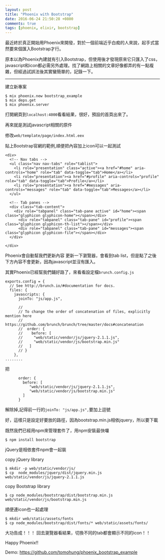 ```yaml
---
layout: post
title: "Phoenix with Bootstrap"
date: 2016-06-24 21:50:28 +0800
comments: true
tags: [phoenix, elixir, bootstrap]
---
```


最近終於真正開始用Phoenix來開發，對於一個前端近乎白痴的人來說，起手式當然要來個匯入Bootstrap才行。

原本以為Phoenix內建就有引入Bootstrap，但使用後才發現原來它只匯入了css，javascript和icon都必需另外處理。找了網路上相關的文章好像都弄的有一點複雜，但經過試誤法後其實蠻簡單的，記錄一下。

--------

建立新專案

```
$ mix phoenix.new bootstrap_example
$ mix deps.get
$ mix phoenix.server
```
打開網頁到`localhost:4000`看看結果，很好，預設的首頁出來了。

再來就是測試javascript相關的原件

修改`web/template/page/index.html.eex`

貼上Bootstrap官網的範例,順便把內容加上icon可以一起測試

```
<div>
  <!-- Nav tabs -->
  <ul class="nav nav-tabs" role="tablist">
    <li role="presentation" class="active"><a href="#home" aria-controls="home" role="tab" data-toggle="tab">Home</a></li>
    <li role="presentation"><a href="#profile" aria-controls="profile" role="tab" data-toggle="tab">Profile</a></li>
    <li role="presentation"><a href="#messages" aria-controls="messages" role="tab" data-toggle="tab">Messages</a></li>
  </ul>

  <!-- Tab panes -->
  <div class="tab-content">
    <div role="tabpanel" class="tab-pane active" id="home"><span class="glyphicon glyphicon-home"></span></div>
      <div role="tabpanel" class="tab-pane" id="profile"><span class="glyphicon glyphicon-th-list"></span></div>
      <div role="tabpanel" class="tab-pane" id="messages"><span class="glyphicon glyphicon-file"></span></div>
  </div>

</div>

```

Phoenix會自動幫我們更新內容
更新一下瀏覽器，會看到tab list，但是點了之後下方內容不會更新，因為javascript並沒有匯入。

其實Phoenix已經幫我們鋪好路了，來看看設定檔`brunch.config.js`

```
exports.config = {
  // See http://brunch.io/#documentation for docs.
  files: {
    javascripts: {
      joinTo: "js/app.js",

      //
      // To change the order of concatenation of files, explicitly mention here
      // https://github.com/brunch/brunch/tree/master/docs#concatenation
      //  order: {
      //    before: [
      //     "web/static/vendor/js/jquery-2.1.1.js",
      //     "web/static/vendor/js/bootstrap.min.js"
      //   ]
      // }
    },
........
```

把

```
      order: {
        before: [
           "web/static/vendor/js/jquery-2.1.1.js",
           "web/static/vendor/js/bootstrap.min.js"
        ]
      }
```
解除掉,記得前一行的`joinTo: "js/app.js",`要加上逗號

好，這樣只是設定好要放的路徑，因為bootstrap.min.js相依jquery，所以要下載

既然我們已經用npm來管理套件了，用npm安裝最快囉

```
$ npm install bootstrap
```

jQuery是相依套件npm會一起裝

copy jQuery library

```
$ mkdir -p web/static/vendor/js/
$ cp  node_modules/jquery/dist/jquery.min.js web/static/vendor/js/jquery-2.1.1.js
```

copy Bootstrap library

```
$ cp node_modules/bootstrap/dist/bootstrap.min.js web/static/vendor/js/bootstrap.min.js
```

順便連icon也一起處理

```
$ mkdir web/static/assets/fonts
$ cp node_modules/bootstrap/dist/fonts/* web/static/assets/fonts/
```

大功告成！！！
回去瀏覽器看結果，切換不同的tab都會顯示不同的icon！！

Happy Phoenix!!

Demo: https://github.com/tomohung/phoenix_bootstrap_example
